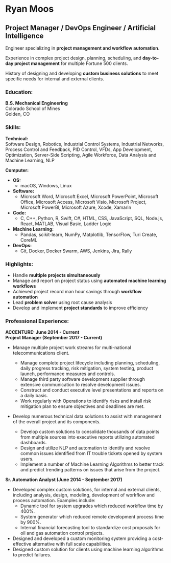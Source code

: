 # Ryan Moos  
## Project Manager / DevOps Engineer / Artificial Intelligence  

Engineer specializing in **project management and workflow automation.**

Experience in complex project design, planning, scheduling, and **day-to-day project management** for multiple Fortune 500 clients.

History of designing and developing **custom business solutions** to meet specific needs for internal and external clients.


### Education:
**B.S. Mechanical Engineering**  
Colorado School of Mines  
Golden, CO

### Skills:  
**Technical:**  
Software Design, Robotics, Industrial Control Systems, Industrial Networks, Process Control and Feedback, PID Control, VFDs, App Development, Optimization, Server-Side Scripting, Agile Workforce, Data Analysis and Machine Learning, NLP

**Computer:**  
* **OS:**  
  * macOS, Windows, Linux
* **Software:**  
  * Microsoft Word, Microsoft Excel, Microsoft PowerPoint, Microsoft Office, Microsoft Access, Microsoft Visio, Microsoft Project, Microsoft PowerBI, Microsoft Azure, Xcode, Xamarin  
* **Code:**   
  * C, C++, Python, R, Swift, C#, HTML, CSS, JavaScript, SQL, Node.js, React, MATLAB, Visual Basic, Ladder Logic  
* **Machine Learning:**   
  * Pandas, scikit-learn, NumPy, Matplotlib, TensorFlow, Turi Create, CoreML  
* **DevOps:**   
  * Git, Docker, Docker Swarm, AWS, Jenkins, Jira, Rally  

### Highlights:
* Handle **multiple projects simultaneously**
* Manage and report on project status using **automated machine learning workflows**
* Achieved project record man hour savings through **workflow automation** 
* Lead **problem solver** using root cause analysis
* Develop and implement **project standards** to improve efficiency



### Professional Experience:
**ACCENTURE: June 2014 - Current**  
**Project Manager (September 2017 - Current)**  
* Manage multiple project work streams for multi-national telecommunications client. 
  * Manage complete project lifecycle including planning, scheduling, daily progress tracking, risk mitigation, system testing, product launch, performance measures and controls.
  * Manage third party software development supplier through extensive communication to resolve development issues.
  * Construct and conduct executive level presentations and reports on a daily basis.
  * Work regularly with Operations to identify risks and install risk mitigation plan to ensure objectives and deadlines are met.
  
* Develop numerous technical data solutions to assist with management of the overall project and its components.
  * Develop custom solutions to consolidate thousands of data points from multiple sources into executive reports utilizing automated dashboards.
  * Design and utilize NLP and automation to identify and resolve common issues identified from IT trouble tickets opened by system users.
  * Implement a number of Machine Learning Algorithms to better track and predict trending patterns on issues that arise from the project.

**Sr. Automation Analyst (June 2014 - September 2017)**  
* Developed complex custom solutions, for internal and external clients, including analysis, design, modeling, development of workflow and process automation. Examples include:
  * Dynamic tool for system upgrades which reduced workflow time by 400%.
  * System generator which reduced remote development process time by 900%.
  * Internal financial forecasting tool to standardize cost proposals for oil and gas automation control projects.
* Designed and developed a custom monitoring system providing a cost-effective alternative with full scale capabilities.
* Designed custom solution for clients using machine learning algorithms to predict failures.






